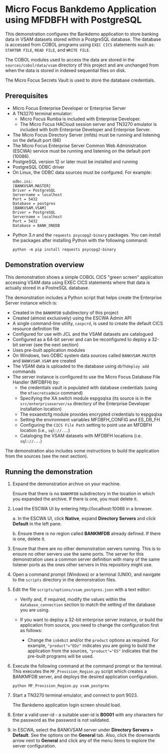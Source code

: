 # Micro Focus Bankdemo Application using MFDBFH with PostgreSQL
This demonstration configures the Bankdemo application to store banking data in VSAM datasets stored within a PostgreSQL database. The database is accessed from COBOL programs using `EXEC CICS` statements such as: `STARTBR FILE`, `READ FILE`, and `WRITE FILE`. 

The COBOL modules used to access the data are stored in the `sources/cobol/data/vsam` directory of this project and are unchanged from when the data is stored in indexed sequential files on disk.

The Micro Focus Secrets Vault is used to store the database credentials.

## Prerequisites
- Micro Focus Enterprise Developer or Enterprise Server
- A TN3270 terminal emulator:
   - Micro Focus Rumba is included with Enterprise Developer. 
   - The Micro Focus HACloud session server and TN3270 emulator is included with both Enterprise Developer and Enterprise Server.
- The Micro Focus Directory Server (mfds) must be running and listening on the default port (86)
- The Micro Focus Enterprise Server Common Web Administration (ESCWA) service must be running and listening on the default port (10086).
- PostgreSQL version 12 or later must be installed and running
- PostgreSQL ODBC driver
- On Linux, the ODBC data sources must be confgured. For example:
    ```
    odbc.ini:
    [BANKVSAM.MASTER] 
    Driver = PostgreSQL
    Servername = localhost
    Port = 5432
    Database = postgres
    [BANKVSAM.VSAM] 
    Driver = PostgreSQL
    Servername = localhost
    Port = 5432
    Database = BANK_ONEDB
    ```
- Python 3.*n* and the `requests psycopg2-binary` packages. You can install the packages after installing Python with the following command: 
  ```
  python -m pip install requests psycopg2-binary
  ```

## Demonstration overview
This demonstration shows a simple COBOL CICS "green screen" application accessing VSAM data using EXEC CICS statements where that data is actually stored in a PostreSQL database. 

The demonstration includes a Python script that helps create the Enterprise Server instance which is:

   - Created in the `BANKMFDB` subdirectory of this project
   - Created (almost exclusively) using the ESCWA Admin API
   - A single command-line utility, `caspcrd`, is used to create the default CICS resource definition file
   - Configured for use with JCL and the VSAM datasets are catalogued 
   - Configured as a 64-bit server and can be reconfigured to deploy a 32-bit server (see the next section)
   - Uses pre-built application modules
   - On Windows, two ODBC system data sources called `BANKVSAM.MASTER` and `BANKVSAM.VSAM` are created
   - The VSAM data is uploaded to the database using `dbfhdeploy add` commands 
   - The server instance is configured to use the Micro Focus Database File Handler (MFDBFH) by:
       - the credentials vault is populated with database credentials (using the `mfsecretsadmin` command)
        - Specifying the XA switch module espgsqlxa (its source is in the `src/enterpriseserver/xa` directory of the Enterprise Developer installation location)
       - The esxaextcfg module provides encrypted credentials to espgsqlxa        
        - Setting the environment variables MFDBFH_CONFIG and ES_DB_FH
        - Configuring the `CICS File Path` setting to point use an MFDBFH location (i.e., `sql://...`)
        - Cataloging the VSAM datasets with MFDBFH locations (i.e. `sql://...`)

The demonstration also includes some instructions to build the application from the sources (see the next section).


## Running the demonstration
1. Expand the demonstration archive on your machine.
 
   Ensure that there is no `BANKMFDB` subdirectory in the location in which you expanded the archive. If there is one, you must delete it.
2. Load the ESCWA UI by entering http://localhost:10086 in a browser. 

   a. In the ESCWA UI, click **Native**, expand **Directory Servers** and click **Default** in the left pane.

   b. Ensure there is no region called **BANKMFDB** already defined. If there is one, delete it.

3. Ensure that there are no other demonstration servers running. This is to ensure no other servers use the same ports. The server for this demonstration uses a common server definition with many of the same listener ports as the ones other servers in this repository might use.
4. Open a command prompt (Windows) or a terminal (UNIX), and navigate to the `scripts` directory in the demonstration files.
5. Edit the file `scripts/options/vsam_postgres.json` with a text editor:

    - Verify and, if required, modify the values within the `database_connection` section to match the setting of the database you are using.
    
    - If you want to deploy a 32-bit enterprise server instance, or build the application from source, you need to change the configuration first as follows:
      - Change the `is64bit` and/or the `product` options as required. For example, `"product"="EDz"` indicates you are going to build the application from the sources, `"product"="ES"` indicates that the pre-built programs will be used.

5. Execute the following command at the command prompt or the terminal. This executes the `MF_Provision_Region.py` script which creates a BANKMFDB server, and deploys the desired application configuration.

    ```
    python MF_Provision_Region.py vsam_postgres
    ```

6. Start a TN3270 terminal emulator, and connect to port 9023. 

   The Bankdemo application login screen should load.

7. Enter a valid user-id - a suitable user-id is **B0001** with any characters for the password as the password is not validated.

8. In ESCWA, select the BANKVSAM server under **Directory Servers > Default**. See the options on the **General** tab. Also, click the downwards arrow next to **General** and click any of the menu items to explore the server configuration.
    
